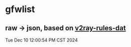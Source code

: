 # gfwlist
## raw -> json, based on [v2ray-rules-dat](https://github.com/Loyalsoldier/v2ray-rules-dat)
Tue Dec 10 12:00:54 PM CST 2024

